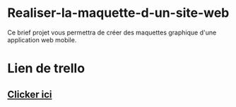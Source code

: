 # Realiser-la-maquette-d-un-site-web
 Ce brief projet vous permettra de créer des maquettes graphique d'une application web mobile.
# Lien de trello
## [Clicker ici](https://trello.com/invite/b/D1jzzjV4/3b91b08552ef9cb10d6f34f9cda1fd41/deuxieme-livrable)
